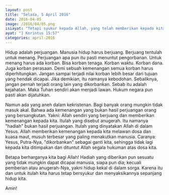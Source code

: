 ```yaml
---
layout: post
title: "Selasa, 5 April 2016"
date: 2016-04-05
image: /2016/04/05.png
isiayat: "Tetapi syukur kepada Allah, yang telah memberikan kepada kita kemenangan oleh Yesus Kristus, Tuhan kita."
ayat: "1 Korintus 15:57"
categories: april-2016
---
```


Hidup adalah perjuangan. Manusia hidup harus berjuang. Berjuang tentulah untuk menang. Perjuangan apa pun itu pasti menuntut pengorbanan. Untuk menang harus ada korban. Bisa korban tenaga. Korban waktu. Korban dana. Juga korban perasaan. Demi sebuah kemenangan semua korban harus diperhitungkan. Jangan sampai terjadi nilai korban lebih besar dari tujuan yang hendak dicapai. Jika demikian, itu namanya kebodohan. Sebaliknya, jangan pernah terjadi orang lain yang dikorbankan. Sebab itu adalah kejahatan. Maka Tuhan sendiri akan menjadi lawan. Hukum negara pun pasti akan dijatuhkan.

Namun ada yang aneh dalam kekristenan. Bagi banyak orang mungkin tidak masuk akal. Bahwa ada kemenangan yang bukan hasil perjuangan orang yang bersangkutan. Yakni: Allah sendiri yang berjuang dan memberikan kemenangan kepada kita. Itulah yang disebut anugerah. Itu namanya "hadiah" bukan hasil perjuangan. Itulah yang dinyatakan Allah di dalam Yesus. Allah memberikan kemenangan kepada kita melawan dosa dan kuasa maut, musuh terbesar yang paling menakutkan manusia. Caranya: Yesus, Putra-Nya, "dikorbankan" sebagai ganti kita, sehingga tidak lagi kepada kita ditimpakan dan dituntut Allah segala hukuman atas dosa kita.

Betapa berharganya kita bagi Allah! Hadiah yang diberikan pun sesuatu yang tidak mungkin dapat dicapai manusia, siapa pun dia; kecuali pemberian atau anugerah-Nya, yakni hidup kekal di dalam sorga. Karena itu dan untuk itulah kita harus tetap bersyukur dan menyaksikannya sepanjang hidup kita.

Amin!